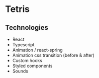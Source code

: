 # Tetris

## Technologies

- React
- Typescript
- Animation / react-spring
- Animation css transition (before & after)
- Custom hooks
- Styled components
- Sounds